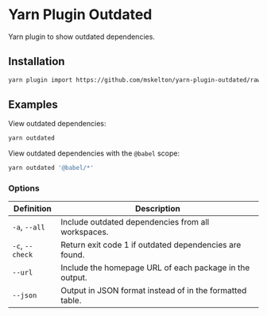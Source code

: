 # Yarn Plugin Outdated

Yarn plugin to show outdated dependencies.

## Installation

```sh
yarn plugin import https://github.com/mskelton/yarn-plugin-outdated/raw/v2.1.0/bundles/@yarnpkg/plugin-outdated.js
```

## Examples

View outdated dependencies:

```sh
yarn outdated
```

View outdated dependencies with the `@babel` scope:

```sh
yarn outdated '@babel/*'
```

### Options

| Definition      | Description                                              |
| --------------- | -------------------------------------------------------- |
| `-a`, `--all`   | Include outdated dependencies from all workspaces.       |
| `-c`, `--check` | Return exit code 1 if outdated dependencies are found.   |
| `--url`         | Include the homepage URL of each package in the output.  |
| `--json`        | Output in JSON format instead of in the formatted table. |
